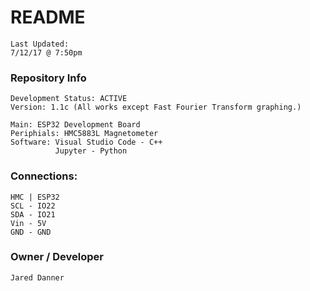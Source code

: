 # README #
    Last Updated:
    7/12/17 @ 7:50pm

### Repository Info ###
    Development Status: ACTIVE
    Version: 1.1c (All works except Fast Fourier Transform graphing.)

    Main: ESP32 Development Board
    Periphials: HMC5883L Magnetometer
    Software: Visual Studio Code - C++
	          Jupyter - Python

### Connections: ###
    HMC | ESP32
    SCL - IO22
    SDA - IO21
    Vin - 5V
    GND - GND

### Owner / Developer ###
    Jared Danner